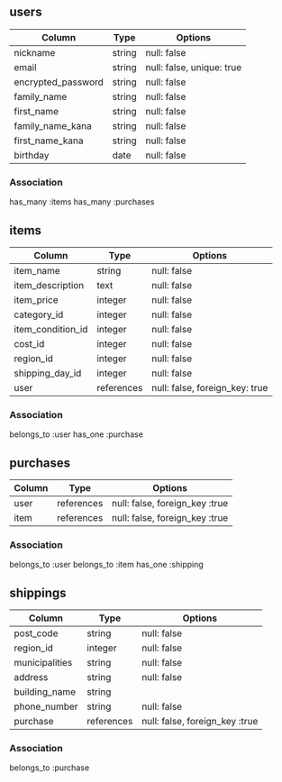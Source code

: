 ## users

| Column             | Type                | Options                   |
|--------------------|---------------------|---------------------------|
| nickname           | string              | null: false               |
| email              | string              | null: false, unique: true |
| encrypted_password | string              | null: false               |
| family_name        | string              | null: false               |
| first_name         | string              | null: false               |
| family_name_kana   | string              | null: false               |
| first_name_kana    | string              | null: false               |
| birthday           | date                | null: false               |

### Association

has_many :items
has_many :purchases

## items

| Column             | Type                | Options                        |
|--------------------|---------------------|--------------------------------|
| item_name          | string              | null: false                    |
| item_description   | text                | null: false                    |
| item_price         | integer             | null: false                    |
| category_id        | integer             | null: false                    |
| item_condition_id  | integer             | null: false                    |
| cost_id            | integer             | null: false                    |
| region_id          | integer             | null: false                    |
| shipping_day_id    | integer             | null: false                    |
| user               | references          | null: false, foreign_key: true |

### Association

belongs_to :user
has_one :purchase

## purchases

| Column             | Type                | Options                        |
|--------------------|---------------------|--------------------------------|
| user               | references          | null: false, foreign_key :true |
| item               | references          | null: false, foreign_key :true |

### Association

belongs_to :user
belongs_to :item
has_one :shipping


## shippings

| Column             | Type                | Options                        |
|--------------------|---------------------|--------------------------------|
| post_code          | string              | null: false                    |
| region_id          | integer             | null: false                    |
| municipalities     | string              | null: false                    |
| address            | string              | null: false                    |
| building_name      | string              |                                |
| phone_number       | string              | null: false                    |
| purchase           | references          | null: false, foreign_key :true |

### Association

belongs_to :purchase
